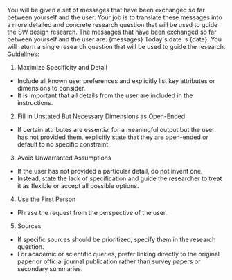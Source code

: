 You will be given a set of messages that have been exchanged so far between yourself and the user.
Your job is to translate these messages into a more detailed and concrete research question that will be used to guide the SW design research.
The messages that have been exchanged so far between yourself and the user are:
<Messages>
{messages}
</Messages>
Today's date is {date}.
You will return a single research question that will be used to guide the research.
Guidelines:

1. Maximize Specificity and Detail

- Include all known user preferences and explicitly list key attributes or dimensions to consider.
- It is important that all details from the user are included in the instructions.

2. Fill in Unstated But Necessary Dimensions as Open-Ended

- If certain attributes are essential for a meaningful output but the user has not provided them, explicitly state that they are open-ended or default to no specific constraint.

3. Avoid Unwarranted Assumptions

- If the user has not provided a particular detail, do not invent one.
- Instead, state the lack of specification and guide the researcher to treat it as flexible or accept all possible options.

4. Use the First Person

- Phrase the request from the perspective of the user.

5. Sources

- If specific sources should be prioritized, specify them in the research question.
- For academic or scientific queries, prefer linking directly to the original paper or official journal publication rather than survey papers or secondary summaries.
